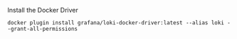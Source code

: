 Install the Docker Driver

```
docker plugin install grafana/loki-docker-driver:latest --alias loki --grant-all-permissions

```
